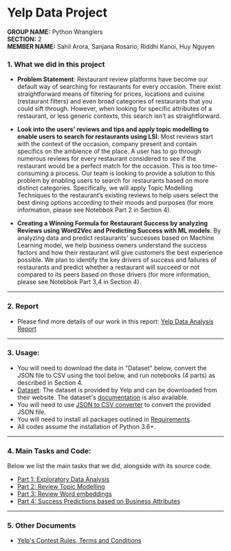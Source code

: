# Yelp Data Project

**GROUP NAME:** Python Wranglers  
**SECTION:** 2  
**MEMBER NAME:** Sahil Arora, Sanjana Rosario, Riddhi Kanoi, Huy Nguyen

### 1. What we did in this project

* **Problem Statement**: Restaurant review platforms have become our default way of searching for restaurants for every occasion. There exist straightforward means of filtering for prices, locations and cuisine (restaurant filters) and even broad categories of restaurants that you could sift through. However, when looking for specific attributes of a restaurant, or less generic contexts, this search isn’t as straightforward.

* **Look into the users' reviews and tips and apply topic modelling to enable users to search for restaurants using LSI**: Most reviews start with the context of the occasion, company present and contain specifics on the ambience of the place. A user has to go through numerous reviews for every restaurant considered to see if the restaurant would be a perfect match for the occasion. This is too time-consuming a process. Our team is looking to provide a solution to this problem by enabling users to search for restaurants based on more distinct categories. Specifically, we will apply Topic Modelling Techniques to the restaurant’s existing reviews to help users select the best dining options according to their moods and purposes (for more information, please see Notebbok Part 2 in Section 4).

* **Creating a Winning Formula for Restaurant Success by analyzing Reviews using Word2Vec and Predicting Success with ML models**: By analyzing data and predict restaurants' successes based on Machine Learning model, we help business owners understand the success factors and how their restaurant will give customers the best experience possible. We plan to identify the key drivers of success and failures of restaurants and predict whether a restaurant will succeed or not compared to its peers based on those drivers (for more information, please see Notebbok Part 3,4 in Section 4).
----------------------
### 2. Report
- Please find more details of our work in this report: [Yelp Data Analysis Report](https://github.com/sahilarora93/Yelp_data_challenge/blob/master/%5BReport%5D%20Yelp%20Data%20Project.pdf)

----------------------
### 3. Usage:

- You will need to download the data in "Dataset" below, convert the JSON file to CSV using the tool below, and run notebooks (4 parts) as described in Section 4.
- [Dataset](https://www.yelp.com/dataset): The dataset is provided by Yelp and can be downloaded from their website. The dataset's [documentation](https://www.yelp.com/dataset/documentation/main) is also available.
- You will need to use [JSON to CSV converter](https://github.com/sahilarora93/Yelp_data_challenge/blob/master/json_to_csv_converter.py) to convert the provided JSON file. 
- You will need to install all packages outlined in [Requirements](https://github.com/sahilarora93/Yelp_data_challenge/blob/master/requirements.txt).
- All codes assume the installation of Python 3.6+.

----------------------
### 4. Main Tasks and Code:

Below we list the main tasks that we did, alongside with its source code.

- [Part 1: Exploratory Data Analysis](https://github.com/sahilarora93/Yelp_data_challenge/blob/master/Part%201%20-%20Exploratory%20Data%20Analysis.ipynb)
- [Part 2: Review Topic Modelling](https://github.com/sahilarora93/Yelp_data_challenge/blob/master/Part%202%20-%20Review%20Topic%20Modelling.ipynb)
- [Part 3: Review Word embeddings](https://github.com/sahilarora93/Yelp_data_challenge/blob/master/Part%203%20-%20Reviews%20Word%20embeddings.ipynb)
- [Part 4: Success Predictions based on Business Attributes](https://github.com/sahilarora93/Yelp_data_challenge/blob/master/Part%204%20-%20Success%20Predictions%20based%20on%20Business%20Attributes.ipynb)

-------------------------------------
### 5. Other Documents

- [Yelp's Contest Rules, Terms and Conditions](https://github.com/sahilarora93/Yelp_data_challenge/blob/master/%5BDocument%5D%20Yelp_Dataset_Challenge_Round_12.pdf)
